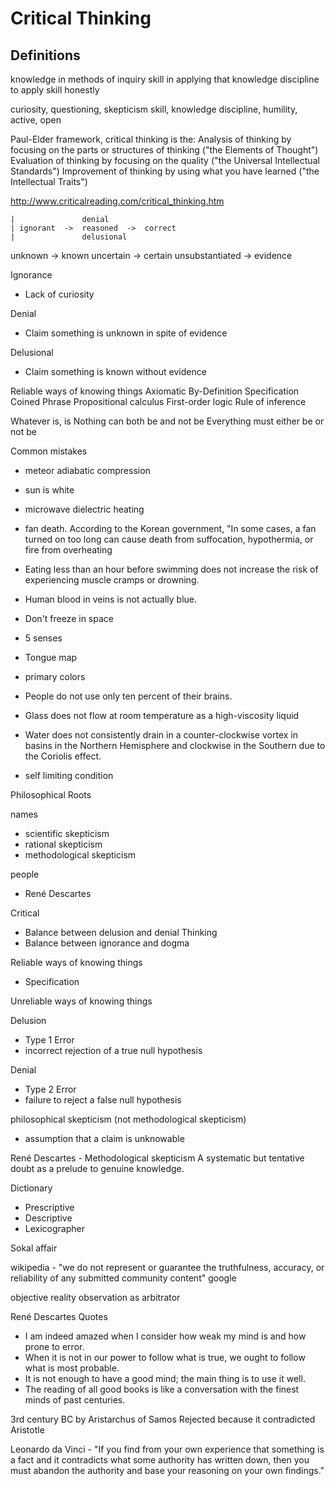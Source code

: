 # Critical Thinking


## Definitions

knowledge in methods of inquiry
skill in applying that knowledge
discipline to apply skill honestly

curiosity, questioning, skepticism
skill, knowledge
discipline, humility, active, open

Paul-Elder framework, critical thinking is the:
Analysis of thinking by focusing on the parts or structures of thinking ("the Elements of Thought")
Evaluation of thinking by focusing on the quality ("the Universal Intellectual Standards")
Improvement of thinking by using what you have learned ("the Intellectual Traits")

http://www.criticalreading.com/critical_thinking.htm

    |               denial
    | ignorant  ->  reasoned  ->  correct
    |               delusional


unknown -> known
uncertain -> certain
unsubstantiated -> evidence

Ignorance
- Lack of curiosity

Denial
- Claim something is unknown in spite of evidence

Delusional
- Claim something is known without evidence




Reliable ways of knowing things
Axiomatic
By-Definition
Specification
Coined Phrase
Propositional calculus
First-order logic
Rule of inference


Whatever is, is
Nothing can both be and not be
Everything must either be or not be

Common mistakes
- meteor adiabatic compression
- sun is white
- microwave dielectric heating
- fan death. According to the Korean government, "In some cases, a fan turned on too long can cause death from suffocation, hypothermia, or fire from overheating
- Eating less than an hour before swimming does not increase the risk of experiencing muscle cramps or drowning.
- Human blood in veins is not actually blue.
- Don't freeze in space
- 5 senses
- Tongue map
- primary colors
- People do not use only ten percent of their brains.
- Glass does not flow at room temperature as a high-viscosity liquid
- Water does not consistently drain in a counter-clockwise vortex in basins in the Northern Hemisphere and clockwise in the Southern due to the Coriolis effect. 


- self limiting condition


Philosophical Roots

names
- scientific skepticism
- rational skepticism
- methodological skepticism

people
- René Descartes



Critical
- Balance between delusion and denial
Thinking
- Balance between ignorance and dogma

Reliable ways of knowing things
- Specification

Unreliable ways of knowing things



Delusion
- Type 1 Error
- incorrect rejection of a true null hypothesis

Denial
- Type 2 Error
- failure to reject a false null hypothesis

philosophical skepticism (not methodological skepticism)
- assumption that a claim is unknowable


René Descartes - Methodological skepticism 
A systematic but tentative doubt as a prelude to genuine knowledge. 

 
Dictionary
- Prescriptive
- Descriptive
- Lexicographer

Sokal affair 



wikipedia - "we do not represent or guarantee the truthfulness, accuracy, or reliability of any submitted community content"
google


objective reality
observation as arbitrator


René Descartes Quotes
- I am indeed amazed when I consider how weak my mind is and how prone to error. 
- When it is not in our power to follow what is true, we ought to follow what is most probable. 
- It is not enough to have a good mind; the main thing is to use it well. 
- The reading of all good books is like a conversation with the finest minds of past centuries.


3rd century BC by Aristarchus of Samos
Rejected because it contradicted Aristotle



Leonardo da Vinci - "If you find from your own experience that something is a fact and it contradicts what some authority has written down, then you must abandon the authority and base your reasoning on your own findings."
